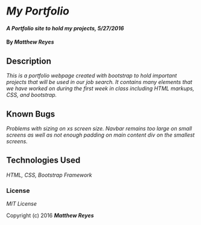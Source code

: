 # _My Portfolio_

#### _A Portfolio site to hold my projects, 5/27/2016_

#### By _**Matthew Reyes**_

## Description

_This is a portfolio webpage created with bootstrap to hold important projects that will be used in our job search.  It contains many elements that we have worked on during the first week in class including HTML markups, CSS, and bootstrap._


## Known Bugs

_Problems with sizing on xs screen size. Navbar remains too large on small screens as well as not enough padding on main content div on the smallest screens._



## Technologies Used

_HTML, CSS, Bootstrap Framework_

### License

*MIT License*

Copyright (c) 2016 **_Matthew Reyes_**
